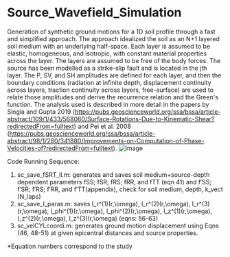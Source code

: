 # Source_Wavefield_Simulation
Generation of synthetic ground motions for a 1D soil profile through a fast and simplified approach. The approach idealized the soil as an N+1 layered soil medium with an underlying half-space. Each layer is assumed to be elastic, homogeneous, and isotropic, with constant material properties across the layer. The layers are assumed to be free of the body forces. The source has been modelled as a strike-slip fault and is located in the jth layer. The P, SV, and SH amplitudes are defined for each layer, and then the boundary conditions (radiation at infinite depth, displacement continuity across layers, traction continuity across layers, free-surface) are used to relate those amplitudes and derive the recurrence relation and the Green's function. The analysis used is described in more detail in the papers by Singla and Gupta 2019 (https://pubs.geoscienceworld.org/ssa/bssa/article-abstract/109/1/433/568060/Surface-Rotations-Due-to-Kinematic-Shear?redirectedFrom=fulltext) and Pei et al. 2008 (https://pubs.geoscienceworld.org/ssa/bssa/article-abstract/98/1/280/341880/Improvements-on-Computation-of-Phase-Velocities-of?redirectedFrom=fulltext). 
![image](https://github.com/Aditi-Kumawat/Source_Wavefield_Simulation/assets/72736535/4b977241-f0f9-44fe-8aeb-b3d0c3883af6)

Code Running Sequence:
1. sc_save_fSRT_ll.m: generates and saves soil medium+source-depth dependent parameters fSS; fSR; fRS; fRR, and fTT (eqn 41) and f′SS; f′SR; f′RS; f′RR, and f′TT(appendix), check for soil medium, depth, k_vect (N_laps)
2. sc_save_I_paras.m: saves I_r^(1)(r,\omega), I_r^(2)(r,\omega), I_r^(3)(r,\omega), I_phi^(1)(r,\omega), I_phi^(2)(r,\omega), I_z^(1)(r,\omega), I_z^(2)(r,\omega), I_z^(3)(r,\omega) (eqns: 56-63)
3. sc_velCYLcoordi.m: generates ground motion displacement using Eqns (46, 48-51) at given epicentral distances and source properties.

*Equation numbers correspond to the study
